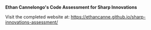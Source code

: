 **Ethan Cannelongo's Code Assessment for Sharp Innovations**

Visit the completed website at:
https://ethancanne.github.io/sharp-innovations-assessment/
